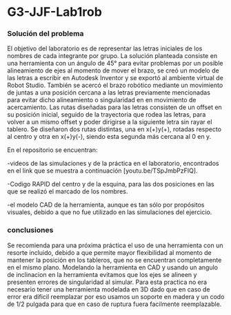 # G3-JJF-Lab1rob
### Solución del problema
El objetivo del laboratorio es de representar las letras iniciales de los nombres de cada integrante por grupo.
La solución planteada consiste en una herramienta con un ángulo de 45° para evitar problemas por un posible alineamiento de ejes al momento de mover el brazo, se creó un modelo de las letras a escribir en Autodesk Inventor y se exportó al ambiente virtual de Robot Studio. También se acercó el brazo robótico mediante un movimiento de juntas a una posición cercana a las letras previamente mencionadas para evitar dicho alineamiento o singularidad en en movimiento de acercamiento. Las rutas diseñadas para las letras consisten de un offset en su posición inicial, seguido de la trayectoria que rodea las letras, para volver a un mismo offset y poder dirigirse a la siguiente letra sin rayar el tablero. Se diseñaron dos rutas distintas, una en x(+)y(+), rotadas respecto al centro y otra en x(+)y(-), siendo esta segunda más cercana al 0 en y.

En el repositorio se encuentran: 

-videos de las simulaciones y de la práctica en el laboratorio, encontrados en el link que se muestra a continuación [youtu.be/TSpJmbPzFIQ].

-Codigo RAPID del centro y de la esquina, para las dos posiciones en las que se realizó el marcado de los nombres.

-el modelo CAD de la herramienta, aunque es tan sólo por propósitos visuales, debido a que no fue utilizado en las simulaciones del ejercicio.
### conclusiones
Se recomienda para una próxima práctica el uso de una herramienta con un resorte incluido, debido a que permite mayor flexibilidad al momento de mantener la posición en los tableros, que no se encuentran completamente en el mismo plano.
Modelando la herramienta en CAD y usando un angulo de inclinacion en la herramienta evitamos que los ejes se alineen y presenten errores de singularidad al simular.
Para esta practica no era necesario tener una herramienta modelada en 3D dado que en caso de error era dificil reemplazar por eso usamos un soporte en madera y un codo de 1/2 pulgada para que en caso de ruptura fuera facilmente reemplazable.
